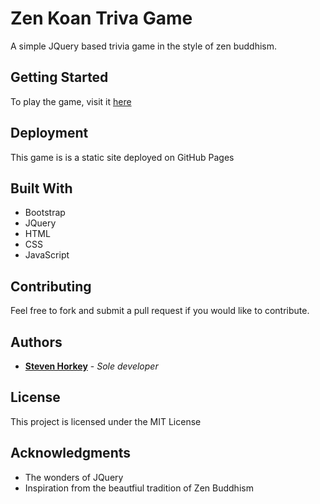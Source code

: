 # Zen Koan Triva Game

A simple JQuery based trivia game in the style of zen buddhism.

## Getting Started

To play the game, visit it [here](https://stevenhorkey.github.io/TriviaGame/)

## Deployment

This game is is a static site deployed on GitHub Pages

## Built With

* Bootstrap
* JQuery
* HTML
* CSS
* JavaScript

## Contributing

Feel free to fork and submit a pull request if you would like to contribute.

## Authors

* **[Steven Horkey](https://stevenhorkey.com)** - *Sole developer*


## License

This project is licensed under the MIT License

## Acknowledgments

* The wonders of JQuery
* Inspiration from the beautfiul tradition of Zen Buddhism

